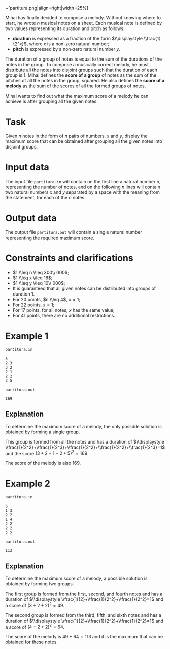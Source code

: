 ~[partitura.png|align=right|width=25%]

Mihai has finally decided to compose a melody. Without knowing where to start, he wrote $n$ musical notes on a sheet. Each musical note is defined by two values representing its duration and pitch as follows:
* **duration** is expressed as a fraction of the form $\\displaystyle \\frac{1}{2^x}$, where $x$ is a non-zero natural number;
* **pitch** is expressed by a non-zero natural number $y$.

The duration of a group of notes is equal to the sum of the durations of the notes in the group. To compose a musically correct melody, he must distribute all the notes into disjoint groups such that the duration of each group is $1$. Mihai defines the **score of a group** of notes as the sum of the pitches of all the notes in the group, squared. He also defines the **score of a melody** as the sum of the scores of all the formed groups of notes.

Mihai wants to find out what the maximum score of a melody he can achieve is after grouping all the given notes.

# Task

Given $n$ notes in the form of $n$ pairs of numbers, $x$ and $y$, display the maximum score that can be obtained after grouping all the given notes into disjoint groups.

# Input data

The input file `partitura.in` will contain on the first line a natural number $n$, representing the number of notes, and on the following $n$ lines will contain two natural numbers $x$ and $y$ separated by a space with the meaning from the statement, for each of the $n$ notes.

# Output data

The output file `partitura.out` will contain a single natural number representing the required maximum score.

# Constraints and clarifications
* $1 \\leq n \\leq 300\\ 000$;
* $1 \\leq x \\leq 18$;
* $1 \\leq y \\leq 10\\ 000$;
* It is guaranteed that all given notes can be distributed into groups of duration $1$.
* For $20$ points, $n \\leq 4$, $x = 1$;
* For $22$ points, $x = 1$;
* For $17$ points, for all notes, $x$ has the same value;
* For $41$ points, there are no additional restrictions.

# Example 1

`partitura.in`
```
5
2 3
3 2
2 1
2 2
3 5
```

`partitura.out`
```
169
```

## Explanation

To determine the maximum score of a melody, the only possible solution is obtained by forming a single group.

This group is formed from all the notes and has a duration of $\\displaystyle \\frac{1}{2^2}+\\frac{1}{2^3}+\\frac{1}{2^2}+\\frac{1}{2^2}+\\frac{1}{2^3}=1$ and the score $(3+2+1+2+5)^2 = 169$.

The score of the melody is also $169$.

# Example 2

`partitura.in`
```
6
1 3
2 2
1 4
2 2
2 2
2 2
```

`partitura.out`
```
113
```

## Explanation

To determine the maximum score of a melody, a possible solution is obtained by forming two groups.

The first group is formed from the first, second, and fourth notes and has a duration of $\\displaystyle \\frac{1}{2}+\\frac{1}{2^2}+\\frac{1}{2^2}=1$ and a score of $(3+2+2)^2=49$.

The second group is formed from the third, fifth, and sixth notes and has a duration of $\\displaystyle \\frac{1}{2}+\\frac{1}{2^2}+\\frac{1}{2^2}=1$ and a score of $(4+2+2)^2=64$.

The score of the melody is $49+64=113$ and it is the maximum that can be obtained for these notes.
